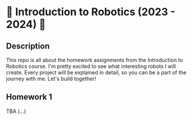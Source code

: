 # 👾 Introduction to Robotics (2023 - 2024) 👾

##  Description
This repo is all about the homework assignments from the Introduction to Robotics course. I'm pretty excited to see what interesting robots I will create. Every project will be explained in detail, so you can be a part of the journey with me. Let's build together!

##  Homework 1

TBA
(...)
